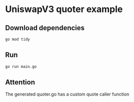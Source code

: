 # UniswapV3 quoter example

## Download dependencies

```sh
go mod tidy
```

## Run

```sh
go run main.go
```

## Attention 

The generated quoter.go has a custom quote caller function